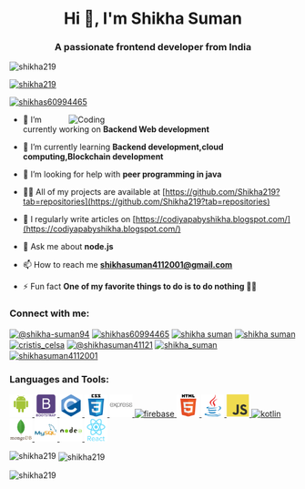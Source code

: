 
<h1 align="center">Hi 👋, I'm Shikha Suman</h1>
<h3 align="center">A passionate frontend developer from India</h3>


<p align="left"> <img src="https://komarev.com/ghpvc/?username=shikha219&label=Profile%20views&color=0e75b6&style=flat" alt="shikha219" /> </p>

<p align="left"> <a href="https://github.com/ryo-ma/github-profile-trophy"><img src="https://github-profile-trophy.vercel.app/?username=shikha219" alt="shikha219" /></a> </p>

<p align="left"> <a href="https://twitter.com/shikhas60994465" target="blank"><img src="https://img.shields.io/twitter/follow/shikhas60994465?logo=twitter&style=for-the-badge" alt="shikhas60994465" /></a> </p>
<img align="right" alt="Coding" width="400"src="https://cdn.dribbble.com/users/2004880/screenshots/8721510/media/9ab6cc281822dcc7a6514c3bc81cc97a.gif">

- 🔭 I’m currently working on **Backend Web development**

- 🌱 I’m currently learning **Backend development,cloud computing,Blockchain development**

- 🤝 I’m looking for help with **peer programming in java**

- 👨‍💻 All of my projects are available at [https://github.com/Shikha219?tab=repositories](https://github.com/Shikha219?tab=repositories)

- 📝 I regularly write articles on [https://codiyapabyshikha.blogspot.com/](https://codiyapabyshikha.blogspot.com/)

- 💬 Ask me about **node.js**

- 📫 How to reach me **shikhasuman4112001@gmail.com**

- ⚡ Fun fact **One of my favorite things to do is to do nothing 🤷‍♀️**

<h3 align="left">Connect with me:</h3>
<p align="left">
<a href="https://codepen.io/@shikha-suman94" target="blank"><img align="center" src="https://raw.githubusercontent.com/rahuldkjain/github-profile-readme-generator/master/src/images/icons/Social/codepen.svg" alt="@shikha-suman94" height="30" width="40" /></a>
<a href="https://twitter.com/shikhas60994465" target="blank"><img align="center" src="https://raw.githubusercontent.com/rahuldkjain/github-profile-readme-generator/master/src/images/icons/Social/twitter.svg" alt="shikhas60994465" height="30" width="40" /></a>
<a href="https://linkedin.com/in/shikha suman" target="blank"><img align="center" src="https://raw.githubusercontent.com/rahuldkjain/github-profile-readme-generator/master/src/images/icons/Social/linked-in-alt.svg" alt="shikha suman" height="30" width="40" /></a>
<a href="https://fb.com/shikha suman" target="blank"><img align="center" src="https://raw.githubusercontent.com/rahuldkjain/github-profile-readme-generator/master/src/images/icons/Social/facebook.svg" alt="shikha suman" height="30" width="40" /></a>
<a href="https://instagram.com/cristis_celsa" target="blank"><img align="center" src="https://raw.githubusercontent.com/rahuldkjain/github-profile-readme-generator/master/src/images/icons/Social/instagram.svg" alt="cristis_celsa" height="30" width="40" /></a>
<a href="https://www.hackerrank.com/@shikhasuman41121" target="blank"><img align="center" src="https://raw.githubusercontent.com/rahuldkjain/github-profile-readme-generator/master/src/images/icons/Social/hackerrank.svg" alt="@shikhasuman41121" height="30" width="40" /></a>
<a href="https://www.leetcode.com/shikha_suman" target="blank"><img align="center" src="https://raw.githubusercontent.com/rahuldkjain/github-profile-readme-generator/master/src/images/icons/Social/leet-code.svg" alt="shikha_suman" height="30" width="40" /></a>
<a href="https://auth.geeksforgeeks.org/user/shikhasuman4112001" target="blank"><img align="center" src="https://raw.githubusercontent.com/rahuldkjain/github-profile-readme-generator/master/src/images/icons/Social/geeks-for-geeks.svg" alt="shikhasuman4112001" height="30" width="40" /></a>
</p>

<h3 align="left">Languages and Tools:</h3>
<p align="left"> <a href="https://developer.android.com" target="_blank"> <img src="https://raw.githubusercontent.com/devicons/devicon/master/icons/android/android-original-wordmark.svg" alt="android" width="40" height="40"/> </a> <a href="https://getbootstrap.com" target="_blank"> <img src="https://raw.githubusercontent.com/devicons/devicon/master/icons/bootstrap/bootstrap-plain-wordmark.svg" alt="bootstrap" width="40" height="40"/> </a> <a href="https://www.cprogramming.com/" target="_blank"> <img src="https://raw.githubusercontent.com/devicons/devicon/master/icons/c/c-original.svg" alt="c" width="40" height="40"/> </a> <a href="https://www.w3schools.com/css/" target="_blank"> <img src="https://raw.githubusercontent.com/devicons/devicon/master/icons/css3/css3-original-wordmark.svg" alt="css3" width="40" height="40"/> </a> <a href="https://expressjs.com" target="_blank"> <img src="https://raw.githubusercontent.com/devicons/devicon/master/icons/express/express-original-wordmark.svg" alt="express" width="40" height="40"/> </a> <a href="https://firebase.google.com/" target="_blank"> <img src="https://www.vectorlogo.zone/logos/firebase/firebase-icon.svg" alt="firebase" width="40" height="40"/> </a> <a href="https://www.w3.org/html/" target="_blank"> <img src="https://raw.githubusercontent.com/devicons/devicon/master/icons/html5/html5-original-wordmark.svg" alt="html5" width="40" height="40"/> </a> <a href="https://www.java.com" target="_blank"> <img src="https://raw.githubusercontent.com/devicons/devicon/master/icons/java/java-original.svg" alt="java" width="40" height="40"/> </a> <a href="https://developer.mozilla.org/en-US/docs/Web/JavaScript" target="_blank"> <img src="https://raw.githubusercontent.com/devicons/devicon/master/icons/javascript/javascript-original.svg" alt="javascript" width="40" height="40"/> </a> <a href="https://kotlinlang.org" target="_blank"> <img src="https://www.vectorlogo.zone/logos/kotlinlang/kotlinlang-icon.svg" alt="kotlin" width="40" height="40"/> </a> <a href="https://www.mongodb.com/" target="_blank"> <img src="https://raw.githubusercontent.com/devicons/devicon/master/icons/mongodb/mongodb-original-wordmark.svg" alt="mongodb" width="40" height="40"/> </a> <a href="https://www.mysql.com/" target="_blank"> <img src="https://raw.githubusercontent.com/devicons/devicon/master/icons/mysql/mysql-original-wordmark.svg" alt="mysql" width="40" height="40"/> </a> <a href="https://nodejs.org" target="_blank"> <img src="https://raw.githubusercontent.com/devicons/devicon/master/icons/nodejs/nodejs-original-wordmark.svg" alt="nodejs" width="40" height="40"/> </a> <a href="https://reactjs.org/" target="_blank"> <img src="https://raw.githubusercontent.com/devicons/devicon/master/icons/react/react-original-wordmark.svg" alt="react" width="40" height="40"/> </a> </p>

<p><img align="left" src="https://github-readme-stats.vercel.app/api/top-langs?username=shikha219&show_icons=true&locale=en&layout=compact" alt="shikha219" /></p>

<p>&nbsp;<img align="center" src="https://github-readme-stats.vercel.app/api?username=shikha219&show_icons=true&locale=en" alt="shikha219" /></p>

<p><img align="center" src="https://github-readme-streak-stats.herokuapp.com/?user=shikha219&" alt="shikha219" /></p>
